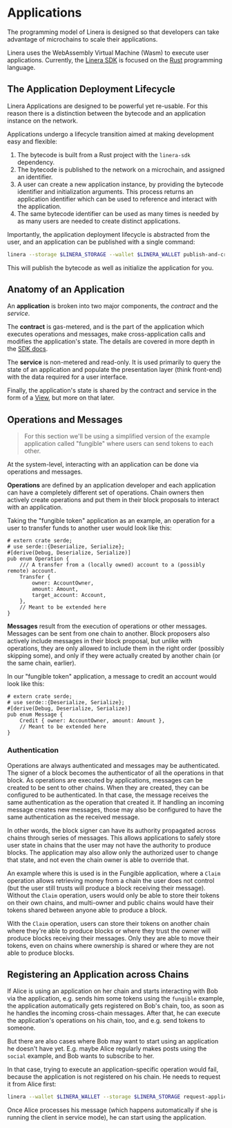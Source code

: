# Applications

The programming model of Linera is designed so that developers can take advantage of
microchains to scale their applications.

Linera uses the WebAssembly Virtual Machine (Wasm) to execute user applications.
Currently, the [Linera SDK](../sdk.md) is focused on the [Rust](https://www.rust-lang.org/)
programming language.

## The Application Deployment Lifecycle

Linera Applications are designed to be powerful yet re-usable. For this reason
there is a distinction between the bytecode and an application
instance on the network.

Applications undergo a lifecycle transition aimed at making development easy and
flexible:

1. The bytecode is built from a Rust project with the `linera-sdk`
   dependency.
2. The bytecode is published to the network on a microchain, and assigned an
   identifier.
3. A user can create a new application instance, by providing
   the bytecode identifier and initialization arguments. This
   process returns an application identifier which can be used to reference and
   interact with the application.
4. The same bytecode identifier can be used as many times is needed by as many
   users are needed to create distinct applications.

Importantly, the application deployment lifecycle is abstracted from the user, and
an application can be published with a single command:

```bash
linera --storage $LINERA_STORAGE --wallet $LINERA_WALLET publish-and-create <contract-path> <service-path> <init-args>
```

This will publish the bytecode as well as initialize the application for you.

## Anatomy of an Application

An **application** is broken into two major components, the _contract_ and the _service_.

The **contract** is gas-metered, and is the part of the application which executes operations
and messages, make cross-application calls and modifies the application's state. The
details are covered in more depth in the [SDK docs](../sdk.md).

The **service** is non-metered and read-only. It is used primarily to query the
state of an application and populate the presentation layer (think front-end)
with the data required for a user interface.

Finally, the application's state is shared by the contract and service in
the form of a [View](./../advanced_topics/views.md), but more on that later.

## Operations and Messages

> For this section we'll be using a simplified version of the example application called
> "fungible" where users can send tokens to each other.

At the system-level, interacting with an application can be done via operations
and messages.

**Operations** are defined by an application developer and each
application can have a completely different set of operations. Chain owners then
actively create operations and put them in their block proposals to interact
with an application.

Taking the "fungible token" application as an example, an operation
for a user to transfer funds to another user would look like this:

```rust,ignore
# extern crate serde;
# use serde::{Deserialize, Serialize};
#[derive(Debug, Deserialize, Serialize)]
pub enum Operation {
    /// A transfer from a (locally owned) account to a (possibly remote) account.
    Transfer {
        owner: AccountOwner,
        amount: Amount,
        target_account: Account,
    },
    // Meant to be extended here
}
```

**Messages** result from the execution of operations or other messages.
Messages can be sent from one chain to another. Block
proposers also actively include messages in their block proposal, but unlike with
operations, they are only allowed to include them in the right order (possibly
skipping some), and only if they were actually created by another chain (or the
same chain, earlier).

In our "fungible token" application, a message to credit an account would look like this:

```rust,ignore
# extern crate serde;
# use serde::{Deserialize, Serialize};
#[derive(Debug, Deserialize, Serialize)]
pub enum Message {
    Credit { owner: AccountOwner, amount: Amount },
    // Meant to be extended here
}
```

### Authentication

Operations are always authenticated and messages may be authenticated. The signer of a block becomes
the authenticator of all the operations in that block. As operations are executed by applications,
messages can be created to be sent to other chains. When they are created, they can be configured to
be authenticated. In that case, the message receives the same authentication as the operation that
created it. If handling an incoming message creates new messages, those may also be configured to
have the same authentication as the received message.

In other words, the block signer can have its authority propagated across chains through series of
messages. This allows applications to safely store user state in chains that the user may not have
the authority to produce blocks. The application may also allow only the authorized user to change
that state, and not even the chain owner is able to override that.

An example where this is used is in the Fungible application, where a `Claim` operation allows
retrieving money from a chain the user does not control (but the user still trusts will produce a
block receiving their message). Without the `Claim` operation, users would only be able to store
their tokens on their own chains, and multi-owner and public chains would have their tokens shared
between anyone able to produce a block.

With the `Claim` operation, users can store their tokens on another chain where they're able to
produce blocks or where they trust the owner will produce blocks receiving their messages. Only they
are able to move their tokens, even on chains where ownership is shared or where they are not able
to produce blocks.

## Registering an Application across Chains

If Alice is using an application on her chain and starts interacting with Bob
via the application, e.g. sends him some tokens using the `fungible` example,
the application automatically gets registered on Bob's chain, too, as soon as
he handles the incoming cross-chain messages. After that, he can execute the
application's operations on his chain, too, and e.g. send tokens to someone.

But there are also cases where Bob may want to start using an application he
doesn't have yet. E.g. maybe Alice regularly makes posts using the `social`
example, and Bob wants to subscribe to her.

In that case, trying to execute an application-specific operation would fail,
because the application is not registered on his chain.
He needs to request it from Alice first:

```bash
linera --wallet $LINERA_WALLET --storage $LINERA_STORAGE request-application <application-id> --target-chain-id <alices-chain-id>
```

Once Alice processes his message (which happens automatically if she is running
the client in service mode), he can start using the application.
